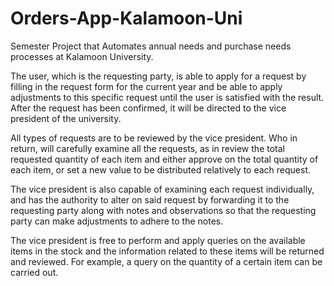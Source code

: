 # Orders-App-Kalamoon-Uni
Semester Project that Automates annual needs and purchase needs processes at Kalamoon University.

  
 The user, which is the requesting party, is able to apply for a request by filling in the request form for the current year and be able to apply adjustments to this specific request until the user is satisfied with the result. After the request has been confirmed, it will be directed to the vice president of the university.
 
 All types of requests are to be reviewed by the vice president. Who in return, will carefully examine all the requests, as in review the total requested quantity of each item and either approve on the total quantity of each item, or set a new value to be distributed relatively to each request.
 
 The vice president is also capable of examining each request individually, and has the authority to alter on said request by forwarding it to the requesting party along with notes and observations so that the requesting party can make adjustments to adhere to the notes.
 
 The vice president is free to perform and apply queries on the available items in the stock and the information related to these items will be returned and reviewed. For example, a query on the quantity of a certain item can be carried out. 
